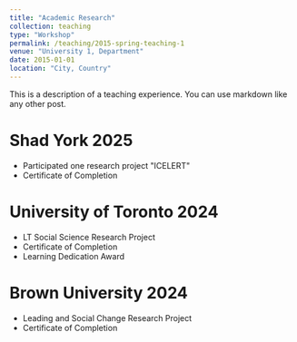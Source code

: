 ```yaml
---
title: "Academic Research"
collection: teaching
type: "Workshop"
permalink: /teaching/2015-spring-teaching-1
venue: "University 1, Department"
date: 2015-01-01
location: "City, Country"
---
```


This is a description of a teaching experience. You can use markdown like any other post.

Shad York 2025
=====
  * Participated one research project "ICELERT"
  * Certificate of Completion


University of Toronto 2024
=====
  * LT Social Science Research Project
 * Certificate of Completion
 * Learning Dedication Award


Brown University 2024
=====
  * Leading and Social Change Research Project
  * Certificate of Completion

